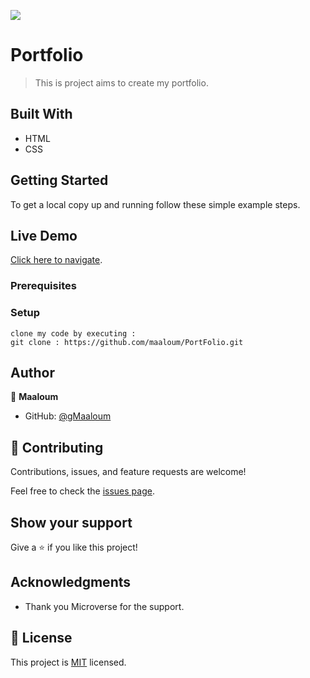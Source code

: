 ![](https://img.shields.io/badge/Microverse-blueviolet)

# Portfolio

> This is project aims to create my portfolio.


## Built With

- HTML
- CSS


## Getting Started

To get a local copy up and running follow these simple example steps.
## Live Demo
[Click here to navigate](https://maaloum.github.io/).

### Prerequisites

### Setup
    clone my code by executing :
    git clone : https://github.com/maaloum/PortFolio.git

## Author

👤 **Maaloum**

- GitHub: [@gMaaloum](https://github.com/maaloum/)
## 🤝 Contributing

Contributions, issues, and feature requests are welcome!

Feel free to check the [issues page](https://github.com/maaloum/Hello-Microverse/issues).

## Show your support

Give a ⭐️ if you like this project!

## Acknowledgments

- Thank you Microverse for the support.

## 📝 License

This project is [MIT](./MIT.md) licensed.
